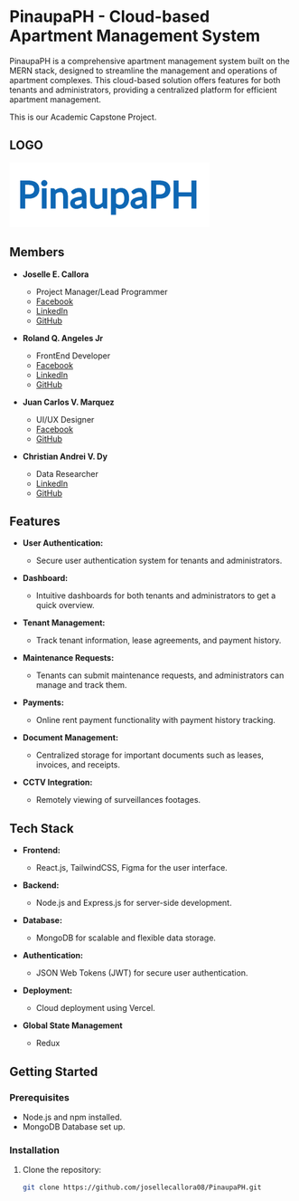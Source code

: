 # PinaupaPH - Cloud-based Apartment Management System

PinaupaPH is a comprehensive apartment management system built on the MERN stack, designed to streamline the management and operations of apartment complexes. This cloud-based solution offers features for both tenants and administrators, providing a centralized platform for efficient apartment management.

This is our Academic Capstone Project.

## LOGO
![PinaupaPH](./client/public/pinaupa-logo.svg)

## Members
- **Joselle E. Callora**
  - Project Manager/Lead Programmer
   - [Facebook](https://www.facebook.com/josellecallora08/)
   - [LinkedIn](https://www.linkedin.com/in/josellecallora08/)
   - [GitHub](https://github.com/josellecallora08)

- **Roland Q. Angeles Jr**
  - FrontEnd Developer
   - [Facebook](https://www.facebook.com/rj.angeles.125)
   - [LinkedIn](https://www.linkedin.com/in/roland-angeles-53a33a26b/)
   - [GitHub](https://github.com/Rj-design)

- **Juan Carlos V. Marquez**
  - UI/UX Designer
   - [Facebook](https://www.facebook.com/profile.php?id=100006204128322)
   - [GitHub](https://github.com/Carlosken1001)
  <!-- [LinkedIn](https://www.linkedin.com/in/josellecallora08/) -->

- **Christian Andrei V. Dy**
  - Data Researcher
   - [LinkedIn](https://www.linkedin.com/in/christian-andrei-dy-323a1927a/)
   - [GitHub](https://github.com/dy-chrstn)
  <!-- [Facebook](https://www.facebook.com/josellecallora08/) -->


## Features

- **User Authentication:**
  - Secure user authentication system for tenants and administrators.

- **Dashboard:**
  - Intuitive dashboards for both tenants and administrators to get a quick overview.

- **Tenant Management:**
  - Track tenant information, lease agreements, and payment history.

- **Maintenance Requests:**
  - Tenants can submit maintenance requests, and administrators can manage and track them.

- **Payments:**
  - Online rent payment functionality with payment history tracking.

- **Document Management:**
  - Centralized storage for important documents such as leases, invoices, and receipts.

- **CCTV Integration:**
  - Remotely viewing of surveillances footages.

## Tech Stack

- **Frontend:**
  - React.js, TailwindCSS, Figma for the user interface.

- **Backend:**
  - Node.js and Express.js for server-side development.

- **Database:**
  - MongoDB for scalable and flexible data storage.

- **Authentication:**
  - JSON Web Tokens (JWT) for secure user authentication.

- **Deployment:**
  - Cloud deployment using Vercel.

- **Global State Management**
  - Redux

## Getting Started

### Prerequisites

- Node.js and npm installed.
- MongoDB Database set up.

### Installation

1. Clone the repository:
   ```bash
   git clone https://github.com/josellecallora08/PinaupaPH.git
